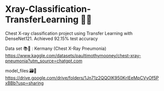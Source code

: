 # Xray-Classification-TransferLearning 🩻🩻
Chest X-ray classification project using Transfer Learning with DenseNet121. Achieved 92.15% test accuracy

Data set 📚🩻 : Kermany (Chest X-Ray Pneumonia)
https://www.kaggle.com/datasets/paultimothymooney/chest-xray-pneumonia?utm_source=chatgpt.com

model_files:🗃📁
https://drive.google.com/drive/folders/1Jn71z2QQOIK950KrIEeMpCVyOf5PxBBb?usp=sharing
